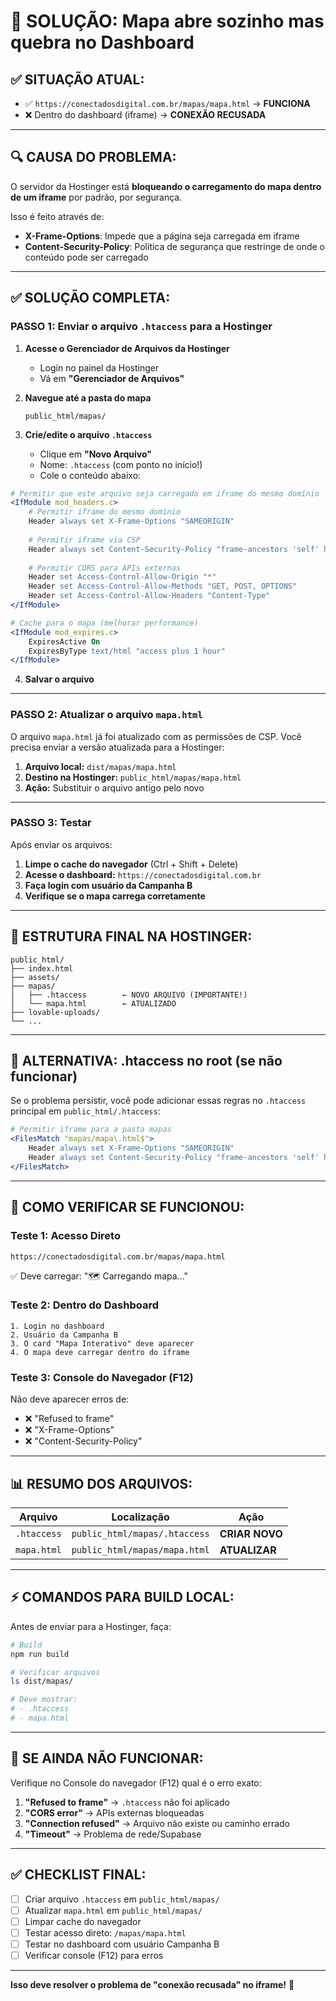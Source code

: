 # 🎯 SOLUÇÃO: Mapa abre sozinho mas quebra no Dashboard

## ✅ SITUAÇÃO ATUAL:
- ✅ `https://conectadosdigital.com.br/mapas/mapa.html` → **FUNCIONA**
- ❌ Dentro do dashboard (iframe) → **CONEXÃO RECUSADA**

---

## 🔍 CAUSA DO PROBLEMA:

O servidor da Hostinger está **bloqueando o carregamento do mapa dentro de um iframe** por padrão, por segurança.

Isso é feito através de:
- **X-Frame-Options**: Impede que a página seja carregada em iframe
- **Content-Security-Policy**: Política de segurança que restringe de onde o conteúdo pode ser carregado

---

## ✅ SOLUÇÃO COMPLETA:

### **PASSO 1: Enviar o arquivo `.htaccess` para a Hostinger**

1. **Acesse o Gerenciador de Arquivos da Hostinger**
   - Login no painel da Hostinger
   - Vá em **"Gerenciador de Arquivos"**

2. **Navegue até a pasta do mapa**
   ```
   public_html/mapas/
   ```

3. **Crie/edite o arquivo `.htaccess`**
   - Clique em **"Novo Arquivo"**
   - Nome: `.htaccess` (com ponto no início!)
   - Cole o conteúdo abaixo:

```apache
# Permitir que este arquivo seja carregado em iframe do mesmo domínio
<IfModule mod_headers.c>
    # Permitir iframe do mesmo domínio
    Header always set X-Frame-Options "SAMEORIGIN"
    
    # Permitir iframe via CSP
    Header always set Content-Security-Policy "frame-ancestors 'self' https://conectadosdigital.com.br http://localhost:*"
    
    # Permitir CORS para APIs externas
    Header set Access-Control-Allow-Origin "*"
    Header set Access-Control-Allow-Methods "GET, POST, OPTIONS"
    Header set Access-Control-Allow-Headers "Content-Type"
</IfModule>

# Cache para o mapa (melhorar performance)
<IfModule mod_expires.c>
    ExpiresActive On
    ExpiresByType text/html "access plus 1 hour"
</IfModule>
```

4. **Salvar o arquivo**

---

### **PASSO 2: Atualizar o arquivo `mapa.html`**

O arquivo `mapa.html` já foi atualizado com as permissões de CSP. Você precisa enviar a versão atualizada para a Hostinger:

1. **Arquivo local:** `dist/mapas/mapa.html`
2. **Destino na Hostinger:** `public_html/mapas/mapa.html`
3. **Ação:** Substituir o arquivo antigo pelo novo

---

### **PASSO 3: Testar**

Após enviar os arquivos:

1. **Limpe o cache do navegador** (Ctrl + Shift + Delete)
2. **Acesse o dashboard:** `https://conectadosdigital.com.br`
3. **Faça login com usuário da Campanha B**
4. **Verifique se o mapa carrega corretamente**

---

## 📁 ESTRUTURA FINAL NA HOSTINGER:

```
public_html/
├── index.html
├── assets/
├── mapas/
│   ├── .htaccess        ← NOVO ARQUIVO (IMPORTANTE!)
│   └── mapa.html        ← ATUALIZADO
├── lovable-uploads/
└── ...
```

---

## 🔧 ALTERNATIVA: .htaccess no root (se não funcionar)

Se o problema persistir, você pode adicionar essas regras no `.htaccess` principal em `public_html/.htaccess`:

```apache
# Permitir iframe para a pasta mapas
<FilesMatch "mapas/mapa\.html$">
    Header always set X-Frame-Options "SAMEORIGIN"
    Header always set Content-Security-Policy "frame-ancestors 'self' https://conectadosdigital.com.br"
</FilesMatch>
```

---

## 🧪 COMO VERIFICAR SE FUNCIONOU:

### **Teste 1: Acesso Direto**
```
https://conectadosdigital.com.br/mapas/mapa.html
```
✅ Deve carregar: "🗺️ Carregando mapa..."

### **Teste 2: Dentro do Dashboard**
```
1. Login no dashboard
2. Usuário da Campanha B
3. O card "Mapa Interativo" deve aparecer
4. O mapa deve carregar dentro do iframe
```

### **Teste 3: Console do Navegador (F12)**
Não deve aparecer erros de:
- ❌ "Refused to frame"
- ❌ "X-Frame-Options"
- ❌ "Content-Security-Policy"

---

## 📊 RESUMO DOS ARQUIVOS:

| Arquivo | Localização | Ação |
|---------|-------------|------|
| `.htaccess` | `public_html/mapas/.htaccess` | **CRIAR NOVO** |
| `mapa.html` | `public_html/mapas/mapa.html` | **ATUALIZAR** |

---

## ⚡ COMANDOS PARA BUILD LOCAL:

Antes de enviar para a Hostinger, faça:

```bash
# Build
npm run build

# Verificar arquivos
ls dist/mapas/

# Deve mostrar:
# - .htaccess
# - mapa.html
```

---

## 🚨 SE AINDA NÃO FUNCIONAR:

Verifique no Console do navegador (F12) qual é o erro exato:

1. **"Refused to frame"** → `.htaccess` não foi aplicado
2. **"CORS error"** → APIs externas bloqueadas
3. **"Connection refused"** → Arquivo não existe ou caminho errado
4. **"Timeout"** → Problema de rede/Supabase

---

## ✅ CHECKLIST FINAL:

- [ ] Criar arquivo `.htaccess` em `public_html/mapas/`
- [ ] Atualizar `mapa.html` em `public_html/mapas/`
- [ ] Limpar cache do navegador
- [ ] Testar acesso direto: `/mapas/mapa.html`
- [ ] Testar no dashboard com usuário Campanha B
- [ ] Verificar console (F12) para erros

---

**Isso deve resolver o problema de "conexão recusada" no iframe!** 🎉

